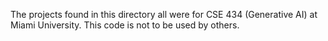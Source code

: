 The projects found in this directory all were for CSE 434 (Generative AI) at Miami University. This code is not to be used by others.
